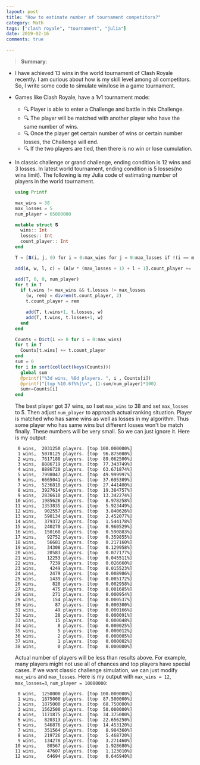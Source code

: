 ```yaml
---
layout: post
title: "How to estimate number of tournament competitors?"
category: Math
tags: ["clash royale", "tournament", "julia"]
date: 2019-02-16
comments: true

---
```


>**Summary**:
- I have achieved 13 wins in the world tournament of Clash Royale recently.
  I am curious about how is my skill level among all competitors.
  So, I write some code to simulate win/lose in a game tournament.

- Games like Clash Royale, have a 1v1 tournament mode:
  - :mag: Player is able to enter a Challenge and battle in this Challenge.
  - :mag: The player will be matched with another player who have the same number of wins.
  - :mag: Once the player get certain number of wins or certain number losses, the Challenge will end.
  - :mag: If the two players are tied, then there is no win or lose cumulation.

- In classic challenge or grand challenge, ending condition is 12 wins and 3 losses.
  In latest world tournament, ending condition is 5 losses(no wins limit).
  The following is my Julia code of estimating number of players in the world tournament.
  ```julia
  using Printf

  max_wins = 38
  max_losses = 5
  num_player = 65000000

  mutable struct 𝐒
    wins:: Int
    losses:: Int
    count_player:: Int
  end

  T = [𝐒(i, j, 0) for i = 0:max_wins for j = 0:max_losses if !(i == max_wins && j == max_losses)]

  add(A, w, l, c) = (A[w * (max_losses + 1) + l + 1].count_player += c)

  add(T, 0, 0, num_player)
  for t in T
    if t.wins != max_wins && t.losses != max_losses
      (w, rem) = divrem(t.count_player, 2)
      t.count_player = rem

      add(T, t.wins+1, t.losses, w)
      add(T, t.wins, t.losses+1, w)
    end
  end

  Counts = Dict(i => 0 for i = 0:max_wins)
  for t in T
    Counts[t.wins] += t.count_player
  end
  sum = 0
  for i in sort(collect(keys(Counts)))
    global sum
    @printf("%3d wins, %8d players. ", i , Counts[i])
    @printf("[top %10.6f%%]\n", (1-sum/num_player)*100)
    sum+=Counts[i]
  end
  ```
  The best player got 37 wins, so I set ``max_wins`` to 38 and set ``max_losses`` to 5.
  Then adjust ``num_player`` to approach actual ranking situation.
  Player is matched who has same wins as well as losses in my algorithm.
  Thus some player who has same wins but different losses won't be match finally.
  These numbers will be very small. So we can just ignore it.
  Here is my output:
  ```text
   0 wins,  2031250 players. [top 100.000000%]
   1 wins,  5078125 players. [top  96.875000%]
   2 wins,  7617188 players. [top  89.062500%]
   3 wins,  8886719 players. [top  77.343749%]
   4 wins,  8886720 players. [top  63.671874%]
   5 wins,  7998047 players. [top  49.999997%]
   6 wins,  6665041 players. [top  37.695309%]
   7 wins,  5236818 players. [top  27.441400%]
   8 wins,  3927614 players. [top  19.384757%]
   9 wins,  2836610 players. [top  13.342274%]
  10 wins,  1985626 players. [top   8.978258%]
  11 wins,  1353835 players. [top   5.923449%]
  12 wins,   902557 players. [top   3.840626%]
  13 wins,   590134 players. [top   2.452077%]
  14 wins,   379372 players. [top   1.544178%]
  15 wins,   240270 players. [top   0.960529%]
  16 wins,   150168 players. [top   0.590883%]
  17 wins,    92752 players. [top   0.359855%]
  18 wins,    56681 players. [top   0.217160%]
  19 wins,    34308 players. [top   0.129958%]
  20 wins,    20583 players. [top   0.077177%]
  21 wins,    12253 players. [top   0.045511%]
  22 wins,     7239 players. [top   0.026660%]
  23 wins,     4249 players. [top   0.015523%]
  24 wins,     2479 players. [top   0.008986%]
  25 wins,     1439 players. [top   0.005172%]
  26 wins,      828 players. [top   0.002958%]
  27 wins,      475 players. [top   0.001685%]
  28 wins,      271 players. [top   0.000954%]
  29 wins,      154 players. [top   0.000537%]
  30 wins,       87 players. [top   0.000300%]
  31 wins,       49 players. [top   0.000166%]
  32 wins,       28 players. [top   0.000091%]
  33 wins,       15 players. [top   0.000048%]
  34 wins,        8 players. [top   0.000025%]
  35 wins,        5 players. [top   0.000012%]
  36 wins,        2 players. [top   0.000005%]
  37 wins,        1 players. [top   0.000002%]
  38 wins,        0 players. [top   0.000000%]
  ```
  Actual number of players will be less than results above.
  For example, many players might not use all of chances and top players have special cases.
  If we want classic challenge simulation, we can just modify ``max_wins`` and ``max_losses``.
  Here is my output with ``max_wins = 12``, ``max_losses=3``, ``num_player = 10000000``:
  ```text
   0 wins,  1250000 players. [top 100.000000%]
   1 wins,  1875000 players. [top  87.500000%]
   2 wins,  1875000 players. [top  68.750000%]
   3 wins,  1562500 players. [top  50.000000%]
   4 wins,  1171875 players. [top  34.375000%]
   5 wins,   820313 players. [top  22.656250%]
   6 wins,   546876 players. [top  14.453120%]
   7 wins,   351564 players. [top   8.984360%]
   8 wins,   219726 players. [top   5.468720%]
   9 wins,   134278 players. [top   3.271460%]
  10 wins,    80567 players. [top   1.928680%]
  11 wins,    47607 players. [top   1.123010%]
  12 wins,    64694 players. [top   0.646940%]
  ```
